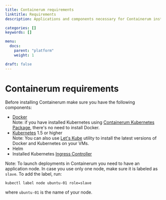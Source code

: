 ```yaml
---
title: Containerum requirements
linktitle: Rеquirements
description: Applications and components necessary for Containerum installation.

categories: []
keywords: []

menu:
  docs:
    parent: "platform"
    weight: 1

draft: false
---
```


# Containerum requirements

Before installing Containerum make sure you have the following components:

- [Docker](/kubernetes/prerequisites)  
Note: if you have installed Kubernetes using [Containerum Kubernetes Package](/kubernetes), there's no need to install Docker.
- [Kubernetes](/kubernetes/) 1.5 or higher  
Note: You can also use [Let's Kube](https://github.com/containerum/letskube) utility to install the latest versions of Docker and Kubernetes on your VMs.  
- Helm
- Installed Kubernetes [Ingress Controller](https://github.com/containerum/containerum/blob/master/ingress.md)

Note: To launch deployments in Containerum you need to have an application node. In case you use only one node, make sure it is labeled as `slave`.  To add the label, run:
```
kubectl label node ubuntu-01 role=slave
```
where `ubuntu-01` is the name of your node.
